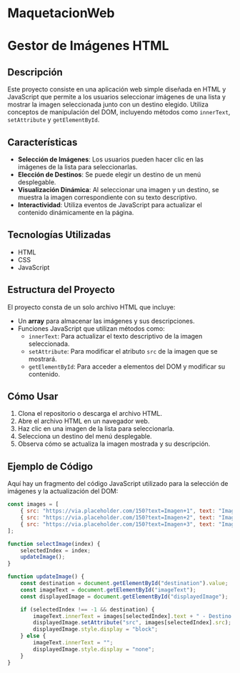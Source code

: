 # MaquetacionWeb
# Gestor de Imágenes HTML

## Descripción

Este proyecto consiste en una aplicación web simple diseñada en HTML y JavaScript que permite a los usuarios seleccionar imágenes de una lista y mostrar la imagen seleccionada junto con un destino elegido. Utiliza conceptos de manipulación del DOM, incluyendo métodos como `innerText`, `setAttribute` y `getElementById`.

## Características

- **Selección de Imágenes**: Los usuarios pueden hacer clic en las imágenes de la lista para seleccionarlas.
- **Elección de Destinos**: Se puede elegir un destino de un menú desplegable.
- **Visualización Dinámica**: Al seleccionar una imagen y un destino, se muestra la imagen correspondiente con su texto descriptivo.
- **Interactividad**: Utiliza eventos de JavaScript para actualizar el contenido dinámicamente en la página.

## Tecnologías Utilizadas

- HTML
- CSS
- JavaScript

## Estructura del Proyecto

El proyecto consta de un solo archivo HTML que incluye:

- Un **array** para almacenar las imágenes y sus descripciones.
- Funciones JavaScript que utilizan métodos como:
  - `innerText`: Para actualizar el texto descriptivo de la imagen seleccionada.
  - `setAttribute`: Para modificar el atributo `src` de la imagen que se mostrará.
  - `getElementById`: Para acceder a elementos del DOM y modificar su contenido.

## Cómo Usar

1. Clona el repositorio o descarga el archivo HTML.
2. Abre el archivo HTML en un navegador web.
3. Haz clic en una imagen de la lista para seleccionarla.
4. Selecciona un destino del menú desplegable.
5. Observa cómo se actualiza la imagen mostrada y su descripción.

## Ejemplo de Código

Aquí hay un fragmento del código JavaScript utilizado para la selección de imágenes y la actualización del DOM:

```javascript
const images = [
    { src: "https://via.placeholder.com/150?text=Imagen+1", text: "Imagen 1 - Playa" },
    { src: "https://via.placeholder.com/150?text=Imagen+2", text: "Imagen 2 - Montaña" },
    { src: "https://via.placeholder.com/150?text=Imagen+3", text: "Imagen 3 - Ciudad" }
];

function selectImage(index) {
    selectedIndex = index;
    updateImage();
}

function updateImage() {
    const destination = document.getElementById("destination").value;
    const imageText = document.getElementById("imageText");
    const displayedImage = document.getElementById("displayedImage");

    if (selectedIndex !== -1 && destination) {
        imageText.innerText = images[selectedIndex].text + " - Destino: " + destination;
        displayedImage.setAttribute("src", images[selectedIndex].src);
        displayedImage.style.display = "block";
    } else {
        imageText.innerText = "";
        displayedImage.style.display = "none";
    }
}
